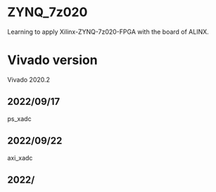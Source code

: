 <!--
 * @Autor: Zhang Tianxiang
 * @Date: 2022-09-09 08:47:24
 * @LastEditors: Zhang Tianxiang
 * @LastEditTime: 2022-09-22 11:46:48
-->
# ZYNQ_7z020
Learning to apply Xilinx-ZYNQ-7z020-FPGA with the board of ALINX.
# Vivado version
Vivado 2020.2
## 2022/09/17
ps_xadc
## 2022/09/22
axi_xadc
## 2022/